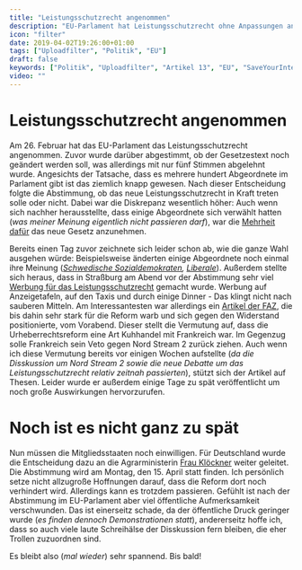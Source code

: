 ```yaml
---
title: "Leistungsschutzrecht angenommen"
description: "EU-Parlament hat Leistungsschutzrecht ohne Anpassungen angenommen"
icon: "filter"
date: 2019-04-02T19:26:00+01:00
tags: ["Uploadfilter", "Politik", "EU"]
draft: false
keywords: ["Politik", "Uploadfilter", "Artikel 13", "EU", "SaveYourInternet", "CopyrightDirective", "Leistungsschutzrecht", "FAZ", "Nord Stream 2"]
video: ""
---
```


# Leistungsschutzrecht angenommen
Am 26. Februar hat das EU-Parlament das Leistungsschutzrecht angenommen. Zuvor wurde darüber abgestimmt, ob der Gesetzestext noch geändert werden soll, was allerdings mit nur fünf Stimmen abgelehnt wurde. Angesichts der Tatsache, dass es mehrere hundert Abgeordnete im Parlament gibt ist das ziemlich knapp gewesen. Nach dieser Entscheidung folgte die Abstimmung, ob das neue Leistungsschutzrecht in Kraft treten solle oder nicht. Dabei war die Diskrepanz wesentlich höher: Auch wenn sich nachher herausstellte, dass einige Abgeordnete sich verwählt hatten (_was meiner Meinung eigentlich nicht passieren darf_), war die [Mehrheit dafür](https://juliareda.eu/wp-content/uploads/2019/03/copyrightvote.pdf) das neue Gesetz anzunehmen.

Bereits einen Tag zuvor zeichnete sich leider schon ab, wie die ganze Wahl ausgehen würde: Beispielsweise änderten einige Abgeordnete noch einmal ihre Meinung (_[Schwedische Sozialdemokraten](https://medium.com/@emanuelkarlsten/swedish-social-democrats-split-2-votes-for-1-against-2-undecided-f03a37383c51), [Liberale](https://twitter.com/DarthSquig/status/1110204213085261824)_). Außerdem stellte sich heraus, dass in Straßburg am Abend vor der Abstimmung sehr viel [Werbung für das Leistungsschutzrecht](https://twitter.com/Senficon/status/1110267025287454720) gemacht wurde. Werbung auf Anzeigetafeln, auf den Taxis und durch einige Dinner - Das klingt nicht nach sauberen Mitteln. Am Interessantesten war allerdings ein [Artikel der FAZ](https://edition.faz.net/faz-edition/wirtschaft/2019-03-26/f30a5870c08cc1e1b4524c1be19d1faf/?GEPC=s3), die bis dahin sehr stark für die Reform warb und sich gegen den Widerstand positionierte, vom Vorabend. Dieser stellt die Vermutung auf, dass die Urheberrechtsreform eine Art Kuhhandel mit Frankreich war. Im Gegenzug solle Frankreich sein Veto gegen Nord Stream 2 zurück ziehen. Auch wenn ich diese Vermutung bereits vor einigen Wochen aufstellte (_da die Disskussion um Nord Stream 2 sowie die neue Debatte um das Leistungsschutzrecht relativ zeitnah passierten_), stützt sich der Artikel auf Thesen. Leider wurde er außerdem einige Tage zu spät veröffentlicht um noch große Auswirkungen hervorzurufen.

# Noch ist es nicht ganz zu spät
Nun müssen die Mitgliedsstaaten noch einwilligen. Für Deutschland wurde die Entscheidung dazu an die Agrarministerin [Frau Klöckner](https://twitter.com/JuliaKloeckner) weiter geleitet. Die Abstimmung wird am Montag, den 15. April statt finden. Ich persönlich setze nicht allzugroße Hoffnungen darauf, dass die Reform dort noch verhindert wird. Allerdings kann es trotzdem passieren. Gefühlt ist nach der Abstimmung im EU-Parlament aber viel öffentliche Aufmerksamkeit verschwunden. Das ist einerseitz schade, da der öffentliche Druck geringer wurde (_es finden dennoch Demonstrationen statt_), andererseitz hoffe ich, dass so auch viele laute Schreihälse der Disskussion fern bleiben, die eher Trollen zuzuordnen sind.

Es bleibt also (_mal wieder_) sehr spannend. Bis bald!
